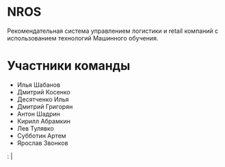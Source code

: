 # NROS
Рекомендательная система управлением логистики и retail компаний с использованием технологий Машинного обучения. 

# Участники команды

- Илья Шабанов
- Дмитрий Косенко
- Десятченко Илья
- Дмитрий Григорян
- Антон Шадрин
- Кирилл Абрамкин
- Лев Тулявко
- Субботин Артем
- Ярослав Звонков

: |
